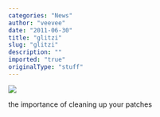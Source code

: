```yaml
---
categories: "News"
author: "veevee"
date: "2011-06-30"
title: "glitzi"
slug: "glitzi"
description: ""
imported: "true"
originalType: "stuff"
---
```



![](_MG_8580.jpg) 


the importance of cleaning up your patches
